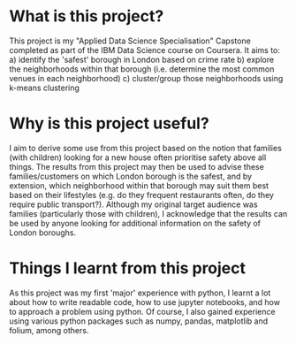 # What is this project?
This project is my "Applied Data Science Specialisation" Capstone completed as part of the IBM Data Science course on Coursera. It aims to:
a) identify the 'safest' borough in London based on crime rate
b) explore the neighborhoods within that borough (i.e. determine the most common venues in each neighborhood)
c) cluster/group those neighborhoods using k-means clustering

# Why is this project useful?
I aim to derive some use from this project based on the notion that families (with children) looking for a new house often prioritise safety above all things. The results from this project may then be used to advise these families/customers on which London borough is the safest, and by extension, which neighborhood within that borough may suit them best based on their lifestyles (e.g. do they frequent restaurants often, do they require public transport?). Although my original target audience was families (particularly those with children), I acknowledge that the results can be used by anyone looking for additional information on the safety of London boroughs.

# Things I learnt from this project
As this project was my first 'major' experience with python, I learnt a lot about how to write readable code, how to use jupyter notebooks, and how to approach a problem using python. Of course, I also gained experience using various python packages such as numpy, pandas, matplotlib and folium, among others. 
